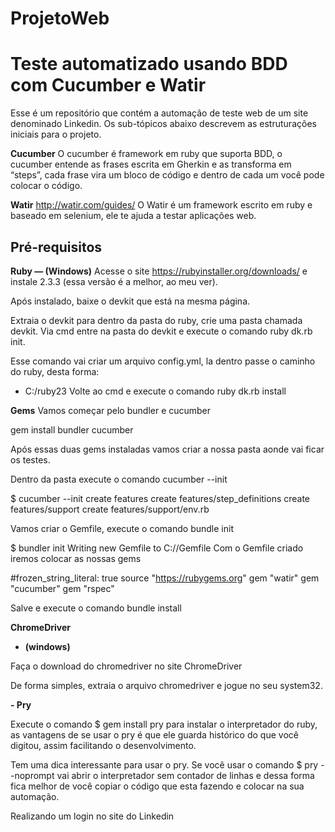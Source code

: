 # ProjetoWeb
# Teste automatizado usando BDD com Cucumber e Watir
Esse é um repositório que contém a automação de teste web de um site denominado Linkedin. Os sub-tópicos abaixo descrevem as estruturações iniciais para o projeto.

**Cucumber**
O cucumber é framework em ruby que suporta BDD, o cucumber entende as frases escrita em Gherkin e as transforma em “steps”, cada frase vira um bloco de código e dentro de cada um você pode colocar o código.

**Watir** http://watir.com/guides/
O Watir é um framework escrito em ruby e baseado em selenium, ele te ajuda a testar aplicações web.

## **Pré-requisitos**

**Ruby — (Windows)**
Acesse o site https://rubyinstaller.org/downloads/ e instale 2.3.3 (essa versão é a melhor, ao meu ver).

Após instalado, baixe o devkit que está na mesma página.

Extraia o devkit para dentro da pasta do ruby, crie uma pasta chamada devkit. Via cmd entre na pasta do devkit e execute o comando ruby dk.rb init.

Esse comando vai criar um arquivo config.yml, la dentro passe o caminho do ruby, desta forma:

- C:/ruby23
Volte ao cmd e execute o comando ruby dk.rb install

**Gems**
Vamos começar pelo bundler e cucumber

gem install bundler cucumber

Após essas duas gems instaladas vamos criar a nossa pasta aonde vai ficar os testes.

Dentro da pasta execute o comando cucumber --init

$ cucumber --init
 create   features
 create   features/step_definitions
 create   features/support
 create   features/support/env.rb
 
Vamos criar o Gemfile, execute o comando bundle init

$ bundler init
Writing new Gemfile to C:/<path>/Gemfile
Com o Gemfile criado iremos colocar as nossas gems

#frozen_string_literal: true
source "https://rubygems.org"
gem "watir"
gem "cucumber"
gem "rspec"

Salve e execute o comando bundle install

**ChromeDriver**

 - **(windows)**

Faça o download do chromedriver no site ChromeDriver

De forma simples, extraia o arquivo chromedriver e jogue no seu system32.

 **- Pry**

Execute o comando $ gem install pry para instalar o interpretador do ruby, as vantagens de se usar o pry é que ele guarda histórico do que você digitou, assim facilitando o desenvolvimento.

Tem uma dica interessante para usar o pry. Se você usar o comando $ pry --noprompt vai abrir o interpretador sem contador de linhas e dessa forma fica melhor de você copiar o código que esta fazendo e colocar na sua automação.

Realizando um login no site do Linkedin
